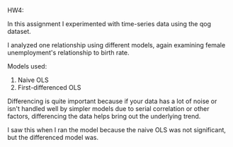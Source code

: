 HW4:

In this assignment I experimented with time-series data using the qog dataset. 

I analyzed one relationship using different models, again examining female unemployment's relationship to birth rate. 

Models used:
1. Naive OLS
2. First-differenced OLS

Differencing is quite important because if your data has a lot of noise or isn't handled well by simpler models due to serial correlation or other factors, differencing the data helps bring out the underlying trend. 

I saw this when I ran the model because the naive OLS was not significant, but the differenced model was. 
